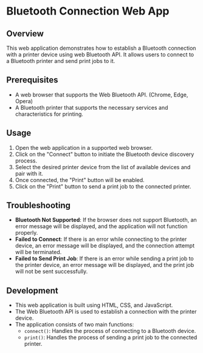 # Bluetooth Connection Web App

## Overview
This web application demonstrates how to establish a Bluetooth connection with a printer device using web Bluetooth API. It allows users to connect to a Bluetooth printer and send print jobs to it.

## Prerequisites
- A web browser that supports the Web Bluetooth API. (Chrome, Edge, Opera)
- A Bluetooth printer that supports the necessary services and characteristics for printing.

## Usage
1. Open the web application in a supported web browser.
2. Click on the "Connect" button to initiate the Bluetooth device discovery process.
3. Select the desired printer device from the list of available devices and pair with it.
4. Once connected, the "Print" button will be enabled.
5. Click on the "Print" button to send a print job to the connected printer.

## Troubleshooting
- **Bluetooth Not Supported**: If the browser does not support Bluetooth, an error message will be displayed, and the application will not function properly.
- **Failed to Connect**: If there is an error while connecting to the printer device, an error message will be displayed, and the connection attempt will be terminated.
- **Failed to Send Print Job**: If there is an error while sending a print job to the printer device, an error message will be displayed, and the print job will not be sent successfully.

## Development
- This web application is built using HTML, CSS, and JavaScript.
- The Web Bluetooth API is used to establish a connection with the printer device.
- The application consists of two main functions:
  - `connect()`: Handles the process of connecting to a Bluetooth device.
  - `print()`: Handles the process of sending a print job to the connected printer.

